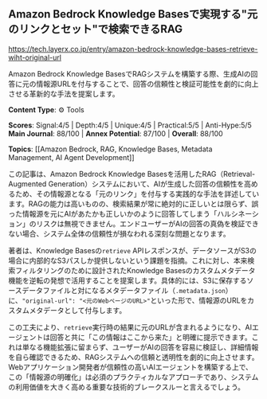 ## Amazon Bedrock Knowledge Basesで実現する"元のリンクとセット"で検索できるRAG

https://tech.layerx.co.jp/entry/amazon-bedrock-knowledge-bases-retrieve-wiht-original-url

Amazon Bedrock Knowledge BasesでRAGシステムを構築する際、生成AIの回答に元の情報源URLを付与することで、回答の信頼性と検証可能性を劇的に向上させる革新的な手法を提案します。

**Content Type**: ⚙️ Tools

**Scores**: Signal:4/5 | Depth:4/5 | Unique:4/5 | Practical:5/5 | Anti-Hype:5/5
**Main Journal**: 88/100 | **Annex Potential**: 87/100 | **Overall**: 88/100

**Topics**: [[Amazon Bedrock, RAG, Knowledge Bases, Metadata Management, AI Agent Development]]

この記事は、Amazon Bedrock Knowledge Basesを活用したRAG（Retrieval-Augmented Generation）システムにおいて、AIが生成した回答の信頼性を高めるため、その情報源となる「元のリンク」を付与する実践的な手法を詳述しています。RAGの能力は高いものの、検索結果が常に絶対的に正しいとは限らず、誤った情報源を元にAIがあたかも正しいかのように回答してしまう「ハルシネーション」のリスクは無視できません。エンドユーザーがAIの回答の真偽を検証できない場合、システム全体の信頼性が損なわれる深刻な問題となります。

著者は、Knowledge Basesの`retrieve` APIレスポンスが、データソースがS3の場合に内部的なS3パスしか提供しないという課題を指摘。これに対し、本来検索フィルタリングのために設計されたKnowledge Basesのカスタムメタデータ機能を逆転の発想で活用することを提案します。具体的には、S3に保存するソースデータファイルと対になるメタデータファイル（`.metadata.json`）に、`"original-url": "<元のWebページのURL>"`といった形で、情報源のURLをカスタムメタデータとして付与します。

この工夫により、`retrieve`実行時の結果に元のURLが含まれるようになり、AIエージェントは回答と共に「この情報はここから来た」と明確に提示できます。これは単なる機能拡張に留まらず、ユーザーがAIの回答を容易に検証し、詳細情報を自ら確認できるため、RAGシステムへの信頼と透明性を劇的に向上させます。Webアプリケーション開発者が信頼性の高いAIエージェントを構築する上で、この「情報源の明確化」は必須のプラクティカルなアプローチであり、システムの利用価値を大きく高める重要な技術的ブレークスルーと言えるでしょう。